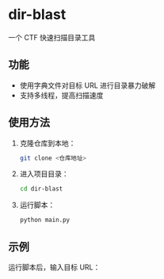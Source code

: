 # dir-blast 

一个 CTF 快速扫描目录工具

## 功能

- 使用字典文件对目标 URL 进行目录暴力破解
- 支持多线程，提高扫描速度

## 使用方法

1. 克隆仓库到本地：
    ```sh
    git clone <仓库地址>
    ```
2. 进入项目目录：
    ```sh
    cd dir-blast
    ```
3. 运行脚本：
    ```sh
    python main.py
    ```

## 示例

运行脚本后，输入目标 URL：
